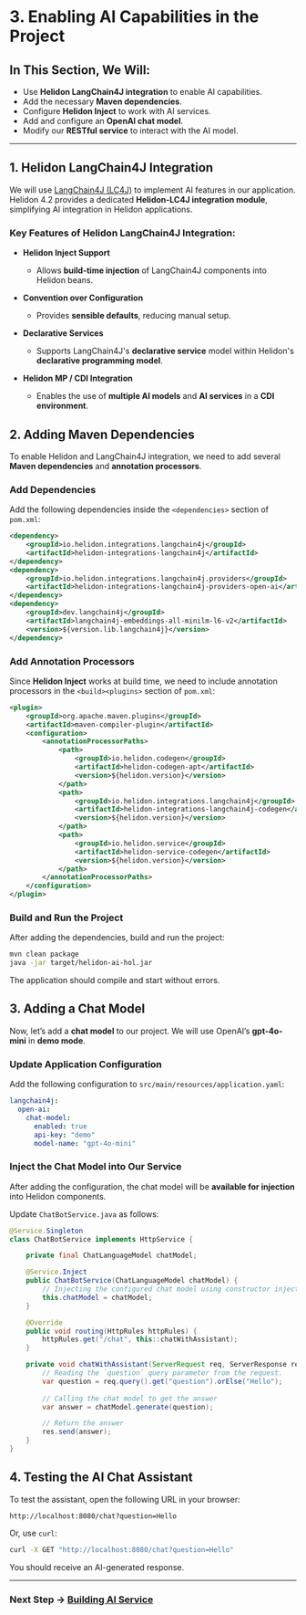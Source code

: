 # 3. Enabling AI Capabilities in the Project

## In This Section, We Will:

- Use **Helidon LangChain4J integration** to enable AI capabilities.
- Add the necessary **Maven dependencies**.
- Configure **Helidon Inject** to work with AI services.
- Add and configure an **OpenAI chat model**.
- Modify our **RESTful service** to interact with the AI model.

---

## 1. Helidon LangChain4J Integration

We will use [LangChain4J (LC4J)](https://github.com/langchain4j/langchain4j/) to implement AI features in our application. Helidon 4.2 provides a dedicated **Helidon-LC4J integration module**, simplifying AI integration in Helidon applications.

### Key Features of Helidon LangChain4J Integration:

- **Helidon Inject Support**
    - Allows **build-time injection** of LangChain4J components into Helidon beans.

- **Convention over Configuration**
    - Provides **sensible defaults**, reducing manual setup.

- **Declarative Services**
    - Supports LangChain4J's **declarative service** model within Helidon's **declarative programming model**.

- **Helidon MP / CDI Integration**
    - Enables the use of **multiple AI models** and **AI services** in a **CDI environment**.

## 2. Adding Maven Dependencies

To enable Helidon and LangChain4J integration, we need to add several **Maven dependencies** and **annotation processors**.

### Add Dependencies

Add the following dependencies inside the `<dependencies>` section of `pom.xml`:

```xml
<dependency>
    <groupId>io.helidon.integrations.langchain4j</groupId>
    <artifactId>helidon-integrations-langchain4j</artifactId>
</dependency>
<dependency>
    <groupId>io.helidon.integrations.langchain4j.providers</groupId>
    <artifactId>helidon-integrations-langchain4j-providers-open-ai</artifactId>
</dependency>
<dependency>
    <groupId>dev.langchain4j</groupId>
    <artifactId>langchain4j-embeddings-all-minilm-l6-v2</artifactId>
    <version>${version.lib.langchain4j}</version>
</dependency>
```

### Add Annotation Processors

Since **Helidon Inject** works at build time, we need to include annotation processors in the `<build><plugins>` section of `pom.xml`:

```xml
<plugin>
    <groupId>org.apache.maven.plugins</groupId>
    <artifactId>maven-compiler-plugin</artifactId>
    <configuration>
        <annotationProcessorPaths>
            <path>
                <groupId>io.helidon.codegen</groupId>
                <artifactId>helidon-codegen-apt</artifactId>
                <version>${helidon.version}</version>
            </path>
            <path>
                <groupId>io.helidon.integrations.langchain4j</groupId>
                <artifactId>helidon-integrations-langchain4j-codegen</artifactId>
                <version>${helidon.version}</version>
            </path>
            <path>
                <groupId>io.helidon.service</groupId>
                <artifactId>helidon-service-codegen</artifactId>
                <version>${helidon.version}</version>
            </path>
        </annotationProcessorPaths>
    </configuration>
</plugin>
```

### Build and Run the Project
After adding the dependencies, build and run the project:

```sh
mvn clean package
java -jar target/helidon-ai-hol.jar
```

The application should compile and start without errors.

## 3. Adding a Chat Model

Now, let’s add a **chat model** to our project. We will use OpenAI’s **gpt-4o-mini** in **demo mode**.

### Update Application Configuration

Add the following configuration to `src/main/resources/application.yaml`:

```yaml
langchain4j:
  open-ai:
    chat-model:
      enabled: true
      api-key: "demo"
      model-name: "gpt-4o-mini"
```

### Inject the Chat Model into Our Service

After adding the configuration, the chat model will be **available for injection** into Helidon components.

Update `ChatBotService.java` as follows:

```java
@Service.Singleton
class ChatBotService implements HttpService {

    private final ChatLanguageModel chatModel;

    @Service.Inject
    public ChatBotService(ChatLanguageModel chatModel) {
        // Injecting the configured chat model using constructor injection
        this.chatModel = chatModel;
    }

    @Override
    public void routing(HttpRules httpRules) {
        httpRules.get("/chat", this::chatWithAssistant);
    }

    private void chatWithAssistant(ServerRequest req, ServerResponse res) {
        // Reading the `question` query parameter from the request. 
        var question = req.query().get("question").orElse("Hello");
        
        // Calling the chat model to get the answer
        var answer = chatModel.generate(question);

        // Return the answer
        res.send(answer);
    }
}
```

## 4. Testing the AI Chat Assistant

To test the assistant, open the following URL in your browser:

```
http://localhost:8080/chat?question=Hello
```

Or, use `curl`:

```sh
curl -X GET "http://localhost:8080/chat?question=Hello"
```

You should receive an AI-generated response.

---

### Next Step → [Building AI Service](04_building_ai_service.md)
